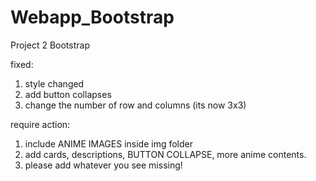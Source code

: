 # Webapp_Bootstrap
Project 2 Bootstrap

fixed:
1. style changed
2. add button collapses
3. change the number of row and columns (its now 3x3)

require action:
1. include ANIME IMAGES inside img folder
2. add cards, descriptions, BUTTON COLLAPSE, more anime contents.
3. please add whatever you see missing!
